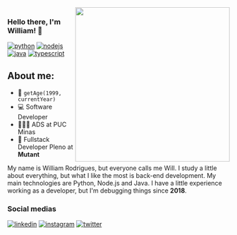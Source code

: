 <img align="right" src="https://github.com/willy-r/willy-r/assets/47596121/f9642d67-10f1-4283-9317-1b9ccc869da9" height="350"/>

### Hello there, I'm William! 👋

[![python][python]][python-url]
[![nodejs][nodejs]][nodejs-url]
[![java][java]][java-url]
[![typescript][typescript]][typescript-url]

## About me:
- 🎂 `getAge(1999, currentYear)`
- 💻 Software Developer
- 🧑🏻‍🎓 ADS at PUC Minas
- 💼 Fullstack Developer Pleno at **Mutant**

My name is William Rodrigues, but everyone calls me Will. I study a little about everything, but what I like the most is back-end development. My main technologies are Python, Node.js and Java. I have a little experience working as a developer, but I'm debugging things since **2018**.

### Social medias
[![linkedin][linkedin]][linkedin-url]
[![instagram][instagram]][instagram-url]
[![twitter][twitter]][twitter-url]



[python]: https://img.shields.io/badge/Python-3776AB.svg?style=for-the-badge&logo=Python&logoColor=white
[python-url]: https://www.python.org/
[nodejs]: https://img.shields.io/badge/Node.js-339933.svg?style=for-the-badge&logo=nodedotjs&logoColor=white
[nodejs-url]: https://nodejs.org/en
[java]: https://img.shields.io/badge/java-%23ED8B00.svg?style=for-the-badge&logo=openjdk&logoColor=white
[java-url]: https://www.java.com/pt-BR/
[typescript]: https://img.shields.io/badge/TypeScript-3178C6.svg?style=for-the-badge&logo=TypeScript&logoColor=white
[typescript-url]: https://www.typescriptlang.org/
[crystal]: https://img.shields.io/badge/Crystal-000000.svg?style=for-the-badge&logo=Crystal&logoColor=white
[crystal-url]: https://crystal-lang.org/
[ruby]: https://img.shields.io/badge/ruby-%23CC342D.svg?style=for-the-badge&logo=ruby&logoColor=white
[ruby-url]: https://www.ruby-lang.org/en/

[linkedin]: https://img.shields.io/badge/LinkedIn-0A66C2.svg?style=for-the-badge&logo=LinkedIn&logoColor=white
[linkedin-url]: https://www.linkedin.com/in/william-rodrigues-dev/
[instagram]: https://img.shields.io/badge/Instagram-E4405F.svg?style=for-the-badge&logo=Instagram&logoColor=white
[instagram-url]: https://www.instagram.com/lliw.r/
[twitter]: https://img.shields.io/badge/Twitter-1D9BF0.svg?style=for-the-badge&logo=Twitter&logoColor=white
[twitter-url]: https://twitter.com/lliw_r
